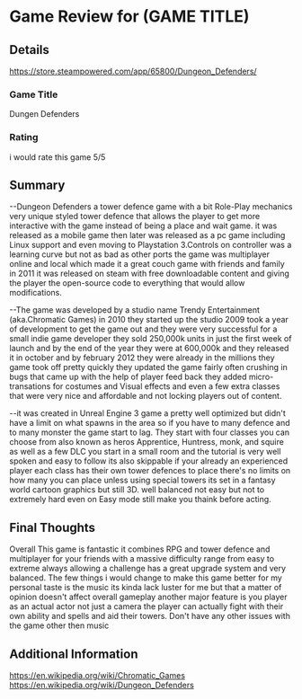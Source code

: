 # Game Review for (GAME TITLE)

## Details
https://store.steampowered.com/app/65800/Dungeon_Defenders/

### Game Title

Dungen Defenders

### Rating

i would rate this game 5/5

## Summary

--Dungeon Defenders a tower defence game with a bit Role-Play mechanics very unique styled tower defence that allows the player to get more interactive with the game instead of being a  place and wait game. it was released as a mobile game then later was released as a pc game including Linux support and even moving to Playstation 3.Controls on controller was a learning curve but not as bad as other ports the game was multiplayer online and local which made it a great couch game with friends and family in 2011 it was released on steam with free downloadable content and giving the player the open-source code to everything that would allow modifications.

--The game was developed by a studio name Trendy Entertainment (aka.Chromatic Games) in 2010 they started up the studio 2009 took a year of development to get the game out and they were very successful for a small indie game developer they sold 250,000k units in just the first week of launch and by the end of the year they were at 600,000k and they released it in october and by february 2012 they were already in the millions they game took off pretty quickly they updated the game fairly often crushing in bugs that came up with the help of player feed back they added micro-transations for costumes and Visual effects and even a few extra classes that were very nice and affordable and not locking players out of content.

--it was created in Unreal Engine 3 game a pretty well optimized but didn't have a limit on what spawns in the area so if you have to many defence and to many monster the game start to lag. They start with four classes you can choose from also known as heros Apprentice, Huntress, monk, and squire as well as a few DLC you start in a small room and the tutorial is very well spoken and easy to follow its also skippable if your already an experienced player each class has their own tower defences to place there's no limits on how many you can place unless using special towers its set in a fantasy world cartoon graphics but still 3D. well balanced not easy but not to extremely hard even on Easy mode still make you thaink before acting.

## Final Thoughts

Overall This game is fantastic it combines RPG and tower defence and multiplayer for your friends with a massive difficulty range from easy to extreme always allowing a challenge has a great upgrade system and very balanced. The few things i would change to make this game better for my personal taste is the music its kinda lack luster for me but that a matter of opinion doesn't affect overall gameplay another major feature is you player as an actual actor not just a camera the player can actually fight with their own ability and spells and aid their towers. Don't have any other issues with the game other then music

## Additional Information
https://en.wikipedia.org/wiki/Chromatic_Games
https://en.wikipedia.org/wiki/Dungeon_Defenders
